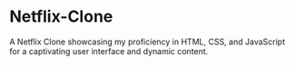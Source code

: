 # Netflix-Clone
A Netflix Clone showcasing my proficiency in HTML, CSS, and JavaScript for a captivating user interface and dynamic content.
